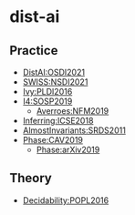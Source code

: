 # dist-ai

## Practice
- [DistAI:OSDI2021](./OSDI2021%20DistAI%20Data-Driven%20Automated%20Invariant%20Learning%20for%20Distributed%20Protocols.pdf)
- [SWISS:NSDI2021](./NSDI2021%20Finding%20Invariants%20of%20Distributed%20Systems%20It%20is%20a%20Small%20(Enough)%20World%20After%20All.pdf)
- [Ivy:PLDI2016](./PLDI2016%20Ivy%20Safety%20Verification%20by%20Interactive%20Generalization.pdf)
- [I4:SOSP2019](./SOSP2019%20I4%20%20Incremental%20Inference%20of%20Inductive%20Invariants%20for%20Verification%20of%20Distributed%20Protocols.pdf)
  - [Averroes:NFM2019]()
- [Inferring:ICSE2018](./ICSE2018%20Inferring%20Invariants%20from%20Distributed%20Protocols.pdf)
- [AlmostInvariants:SRDS2011](./SRDS2011%20Finding%20Almost-Invariants%20in%20Distributed%20Systems.pdf)
- [Phase:CAV2019](./CAV2019%20Inferring%20Inductive%20Invariants%20from%20Phase%20Structures.pdf)
  - [Phase:arXiv2019](./arXiv2019%201905.07739%20Inferring%20Inductive%20Invariants%20from%20Phase%20Structures.pdf)

## Theory
- [Decidability:POPL2016](./POPL2016%20Decidability%20of%20Inferring%20Inductive%20Invariants.pdf)